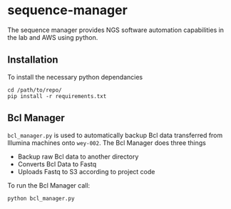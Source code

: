 # sequence-manager

The sequence manager provides NGS software automation capabilities in the lab and AWS using python.

## Installation

To install the necessary python dependancies

```
cd /path/to/repo/
pip install -r requirements.txt
```

## Bcl Manager

`bcl_manager.py` is used to automatically backup Bcl data transferred from Illumina machines onto `wey-002`. The Bcl Manager does three things
- Backup raw Bcl data to another directory
- Converts Bcl Data to Fastq
- Uploads Fastq to S3 according to project code

To run the Bcl Manager call:
```
python bcl_manager.py
```
